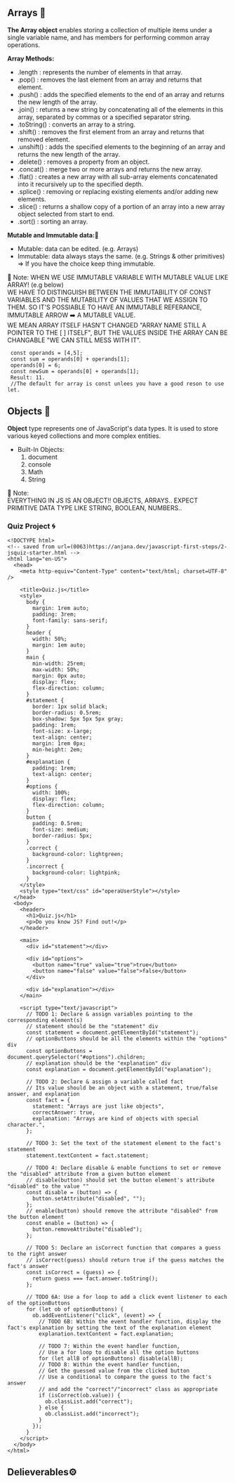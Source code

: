 ## Arrays :bug:
**The Array object** enables storing a collection of multiple items under a single variable name, and has members for performing common array operations.

**Array Methods:**
- .length : represents the number of elements in that array.
- .pop() : removes the last element from an array and returns that element.
- .push() : adds the specified elements to the end of an array and returns the new length of the array.
- .join() : returns a new string by concatenating all of the elements in this array, separated by commas or a specified separator string.
- .toString() : converts an array to a string.
- .shift() : removes the first element from an array and returns that removed element.
- .unshift() : adds the specified elements to the beginning of an array and returns the new length of the array.
- .delete() : removes a property from an object.
- .concat() : merge two or more arrays and returns the new array. 
- .flat() : creates a new array with all sub-array elements concatenated into it recursively up to the specified depth.
- .splice() : removing or replacing existing elements and/or adding new elements.
- .slice() : returns a shallow copy of a portion of an array into a new array object selected from start to end.
- .sort() : sorting an array.


**Mutable and Immutable data:**:cactus: 
- Mutable: data can be edited. (e.g. Arrays)
- Immutable: data always stays the same. (e.g. Strings & other primitives) => If you have the choice keep thing immutable.

 💌 Note:
WHEN WE USE IMMUTABLE VARIABLE WITH MUTABLE VALUE LIKE ARRAY! (e.g below)
<br/> WE HAVE TO DISTINGUISH BETWEEN THE IMMUTABILITY OF CONST VARIABLES AND THE MUTABILITY OF VALUES THAT WE ASSIGN TO THEM. SO IT'S POSSIABLE TO HAVE AN IMMUTABLE REFERANCE, IMMUTABLE ARROW :arrow_right: A MUTABLE VALUE.<BR/> WE MEAN ARRAY ITSELF HASN'T CHANGED "ARRAY NAME STILL A POINTER TO THE [ ] ITSELF", BUT THE VALUES INSIDE THE ARRAY CAN BE CHANGABLE "WE CAN STILL MESS WITH IT".

  ```
   const operands = [4,5];
   const sum = operands[0] + operands[1];
   operands[0] = 6;
   const newSum = operands[0] + operands[1];
   Result: 11.
   //The default for array is const unlees you have a good reson to use let.
  ```


## Objects :pushpin:
**Object** type represents one of JavaScript's data types. It is used to store various keyed collections and more complex entities.

- Built-In Objects:
  1. document
  2. console
  3. Math
  4. String
 
 💌 Note:<br/>
EVERYTHING IN JS IS AN OBJECT!! OBJECTS, ARRAYS.. EXPECT PRIMITIVE DATA TYPE LIKE STRING, BOOLEAN, NUMBERS..

### Quiz Project :cyclone:
```
<!DOCTYPE html>
<!-- saved from url=(0063)https://anjana.dev/javascript-first-steps/2-jsquiz-starter.html -->
<html lang="en-US">
  <head>
    <meta http-equiv="Content-Type" content="text/html; charset=UTF-8" />

    <title>Quiz.js</title>
    <style>
      body {
        margin: 1rem auto;
        padding: 3rem;
        font-family: sans-serif;
      }
      header {
        width: 50%;
        margin: 1em auto;
      }
      main {
        min-width: 25rem;
        max-width: 50%;
        margin: 0px auto;
        display: flex;
        flex-direction: column;
      }
      #statement {
        border: 1px solid black;
        border-radius: 0.5rem;
        box-shadow: 5px 5px 5px gray;
        padding: 1rem;
        font-size: x-large;
        text-align: center;
        margin: 1rem 0px;
        min-height: 2em;
      }
      #explanation {
        padding: 1rem;
        text-align: center;
      }
      #options {
        width: 100%;
        display: flex;
        flex-direction: column;
      }
      button {
        padding: 0.5rem;
        font-size: medium;
        border-radius: 5px;
      }
      .correct {
        background-color: lightgreen;
      }
      .incorrect {
        background-color: lightpink;
      }
    </style>
    <style type="text/css" id="operaUserStyle"></style>
  </head>
  <body>
    <header>
      <h1>Quiz.js</h1>
      <p>Do you know JS? Find out!</p>
    </header>

    <main>
      <div id="statement"></div>

      <div id="options">
        <button name="true" value="true">true</button>
        <button name="false" value="false">false</button>
      </div>

      <div id="explanation"></div>
    </main>

    <script type="text/javascript">
      // TODO 1: Declare & assign variables pointing to the corresponding element(s)
      // statement should be the "statement" div
      const statement = document.getElementById("statement");
      // optionButtons should be all the elements within the "options" div
      const optionButtons = document.querySelector("#options").children;
      // explanation should be the "explanation" div
      const explanation = document.getElementById("explanation");

      // TODO 2: Declare & assign a variable called fact
      // Its value should be an object with a statement, true/false answer, and explanation
      const fact = {
        statement: "Arrays are just like objects",
        correctAnswer: true,
        explanation: "Arrays are kind of objects with special character.",
      };

      // TODO 3: Set the text of the statement element to the fact's statement
      statement.textContent = fact.statement;

      // TODO 4: Declare disable & enable functions to set or remove the "disabled" attribute from a given button element
      // disable(button) should set the button element's attribute "disabled" to the value ""
      const disable = (button) => {
        button.setAttribute("disabled", "");
      };
      // enable(button) should remove the attribute "disabled" from the button element
      const enable = (button) => {
        button.removeAttribute("disabled");
      };

      // TODO 5: Declare an isCorrect function that compares a guess to the right answer
      // isCorrect(guess) should return true if the guess matches the fact's answer
      const isCorrect = (guess) => {
        return guess === fact.answer.toString();
      };

      // TODO 6A: Use a for loop to add a click event listener to each of the optionButtons
      for (let ob of optionButtons) {
        ob.addEventListener("click", (event) => {
          // TODO 6B: Within the event handler function, display the fact's explanation by setting the text of the explanation element
          explanation.textContent = fact.explanation;

          // TODO 7: Within the event handler function,
          // Use a for loop to disable all the option buttons
          for (let allB of optionButtons) disable(allB);
          // TODO 8: Within the event handler function,
          // Get the guessed value from the clicked button
          // Use a conditional to compare the guess to the fact's answer
          // and add the "correct"/"incorrect" class as appropriate
          if (isCorrect(ob.value)) {
            ob.classList.add("correct");
          } else {
            ob.classList.add("incorrect");
          }
        });
      }
    </script>
  </body>
</html>
```
## Delieverables⚙️
